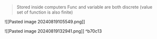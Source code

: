 >Stored inside computers
>Func and variable are both discrete (value set of function is also finite)

![[Pasted image 20240819105549.png]]




![[Pasted image 20240819132941.png]] ^b70c13